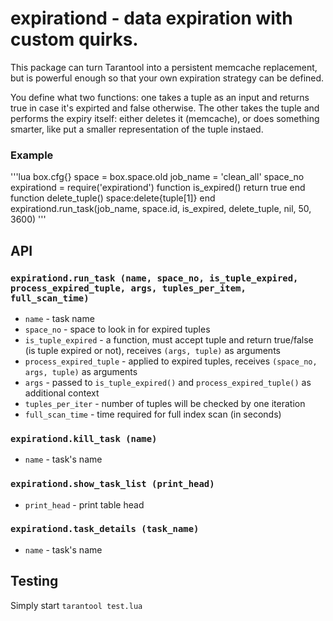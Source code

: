 # expirationd -  data expiration with custom quirks.

This package can turn Tarantool into a persistent memcache replacement, 
but is powerful enough so that  your own expiration strategy can be defined.

You define what two functions: one takes a tuple as an input and returns
true in case it's expirted and false otherwise. The other takes the 
tuple and performs the expiry itself: either deletes it (memcache), or
does something smarter, like put a smaller representation of the tuple
instaed.

### Example
'''lua
box.cfg{}
space = box.space.old
job_name = 'clean_all'
space_no
expirationd = require('expirationd')
function is_expired()
  return true
end
function delete_tuple()
  space:delete{tuple[1]}
end
expirationd.run_task(job_name, space.id, is_expired, delete_tuple, nil, 50, 3600)
'''
## API

### `expirationd.run_task (name, space_no, is_tuple_expired, process_expired_tuple, args, tuples_per_item, full_scan_time)`
* `name` - task name
* `space_no` - space to look in for expired tuples
* `is_tuple_expired` - a function, must accept tuple and return true/false (is tuple expired or not), receives `(args, tuple)` as arguments
* `process_expired_tuple` - applied to expired tuples, receives `(space_no, args, tuple)` as arguments
* `args` - passed to `is_tuple_expired()` and `process_expired_tuple()` as additional context
* `tuples_per_iter` - number of tuples will be checked by one iteration
* `full_scan_time` - time required for full index scan (in seconds)

### `expirationd.kill_task (name)`
* `name` - task's name

### `expirationd.show_task_list (print_head)`
* `print_head` - print table head

### `expirationd.task_details (task_name)`
* `name` - task's name

## Testing

Simply start `tarantool test.lua`

